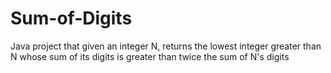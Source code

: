 # Sum-of-Digits
Java project that given an integer N, returns the lowest integer greater than N whose sum of its digits is greater than twice the sum of N's digits 
